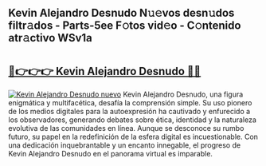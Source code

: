 ## Kevin Alejandro Desnudo N𝚞𝚎vos desn𝚞dos filtr𝚊dos - Parts-5ee F𝚘tos vid𝚎o - C𝚘ntenido atr𝚊ctivo WSv1a

# <h2><a href="http://mb8704v.tromn.icu/?c=Kevin+Alejandro+Desnudo">🔗👉👉👉 Kevin Alejandro Desnudo 🔗🔗</a></h2>

[![Kevin Alejandro Desnudo nuevo](https://i.imgur.com/pEAQMta.gif)](http://mb8704v.tromn.icu/?c=Kevin+Alejandro+Desnudo)
Kevin Alejandro Desnudo, una figura enigmática y multifacética, desafía la comprensión simple. Su uso pionero de los medios digitales para la autoexpresión ha cautivado y enfurecido a los observadores, generando debates sobre ética, identidad y la naturaleza evolutiva de las comunidades en línea. Aunque se desconoce su rumbo futuro, su papel en la redefinición de la esfera digital es incuestionable. Con una dedicación inquebrantable y un encanto innegable, el progreso de Kevin Alejandro Desnudo en el panorama virtual es imparable.
